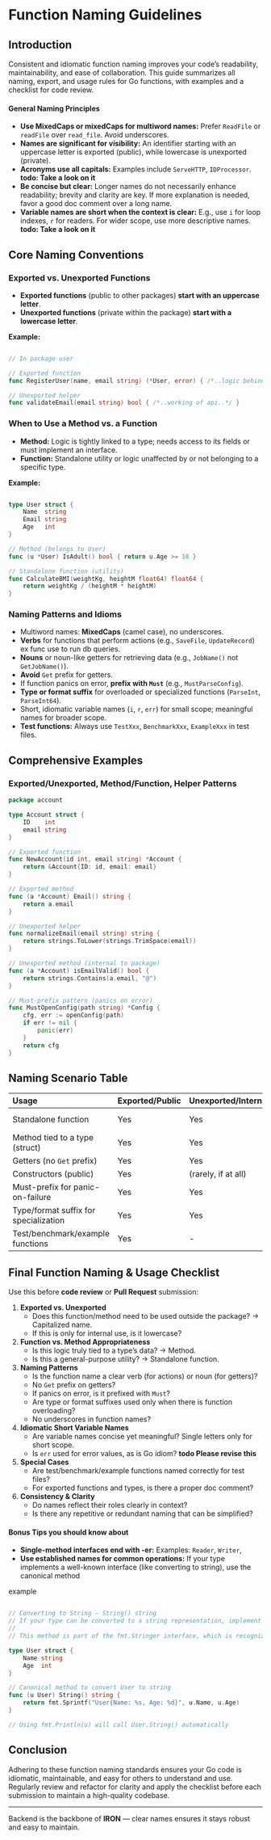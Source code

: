 # **Function Naming Guidelines**


## Introduction

Consistent and idiomatic function naming improves your code’s readability, maintainability, and ease of collaboration. This guide summarizes all naming, export, and usage rules for Go functions, with examples and a checklist for code review.

#### General Naming Principles

- **Use MixedCaps or mixedCaps for multiword names:** Prefer `ReadFile` or `readFile` over `read_file`. Avoid underscores.
- **Names are significant for visibility:** An identifier starting with an uppercase letter is exported (public), while lowercase is unexported (private).
- **Acronyms use all capitals:** Examples include `ServeHTTP`, `IDProcessor`. **todo: Take a look on it**
- **Be concise but clear:** Longer names do not necessarily enhance readability; brevity and clarity are key. If more explanation is needed, favor a good doc comment over a long name.
- **Variable names are short when the context is clear:** E.g., use `i` for loop indexes, `r` for readers. For wider scope, use more descriptive names. **todo: Take a look on it**


## Core Naming Conventions

### Exported vs. Unexported Functions

- **Exported functions** (public to other packages) **start with an uppercase letter**.
- **Unexported functions** (private within the package) **start with a lowercase letter**.

**Example:**

```go

// In package user

// Exported function
func RegisterUser(name, email string) (*User, error) { /*..logic behind the api..*/ }

// Unexported helper
func validateEmail(email string) bool { /*..working of api..*/ }

```


### When to Use a Method vs. a Function

- **Method:** Logic is tightly linked to a type; needs access to its fields or must implement an interface.
- **Function:** Standalone utility or logic unaffected by or not belonging to a specific type.

**Example:**

```go

type User struct {
    Name  string
    Email string
    Age   int
}

// Method (belongs to User)
func (u *User) IsAdult() bool { return u.Age >= 18 }

// Standalone function (utility)
func CalculateBMI(weightKg, heightM float64) float64 {
    return weightKg / (heightM * heightM)
}

```


### Naming Patterns and Idioms

- Multiword names: **MixedCaps** (camel case), no underscores.
- **Verbs** for functions that perform actions (e.g., `SaveFile`, `UpdateRecord`) ex func use to run db queries.
- **Nouns** or noun-like getters for retrieving data (e.g., `JobName()` not `GetJobName()`).
- **Avoid** `Get` prefix for getters.
- If function panics on error, **prefix with `Must`** (e.g., `MustParseConfig`).
- **Type or format suffix** for overloaded or specialized functions (`ParseInt`, `ParseInt64`).
- Short, idiomatic variable names (`i`, `r`, `err`) for small scope; meaningful names for broader scope.
- **Test functions:** Always use `TestXxx`, `BenchmarkXxx`, `ExampleXxx` in test files.

## Comprehensive Examples

### Exported/Unexported, Method/Function, Helper Patterns

```go
package account

type Account struct {
    ID    int
    email string
}

// Exported function
func NewAccount(id int, email string) *Account {
    return &Account{ID: id, email: email}
}

// Exported method
func (a *Account) Email() string {
    return a.email
}

// Unexported helper
func normalizeEmail(email string) string {
    return strings.ToLower(strings.TrimSpace(email))
}

// Unexported method (internal to package)
func (a *Account) isEmailValid() bool {
    return strings.Contains(a.email, "@")
}

// Must-prefix pattern (panics on error)
func MustOpenConfig(path string) *Config {
    cfg, err := openConfig(path)
    if err != nil {
        panic(err)
    }
    return cfg
}
```


## Naming Scenario Table

| Usage | Exported/Public | Unexported/Internal | Example |
| :-- | :-- | :-- | :-- |
| Standalone function | Yes | Yes | RegisterUser, validateEmail |
| Method tied to a type (struct) | Yes | Yes | Email, isEmailValid |
| Getters (no `Get` prefix) | Yes | Yes | Email(), name() |
| Constructors (public) | Yes | (rarely, if at all) | NewAccount |
| Must-prefix for panic-on-failure | Yes | Yes | MustOpenConfig |
| Type/format suffix for specialization | Yes | Yes | ParseInt, ParseInt64 |
| Test/benchmark/example functions | Yes | - | TestRegisterUser, BenchmarkEmail |

## Final Function Naming \& Usage Checklist

Use this before **code review** or **Pull Request** submission:

1. **Exported vs. Unexported**
    - Does this function/method need to be used outside the package? → Capitalized name.
    - If this is only for internal use, is it lowercase?
2. **Function vs. Method Appropriateness**
    - Is this logic truly tied to a type’s data? → Method.
    - Is this a general-purpose utility? → Standalone function.
3. **Naming Patterns**
    - Is the function name a clear verb (for actions) or noun (for getters)?
    - No `Get` prefix on getters?
    - If panics on error, is it prefixed with `Must`?
    - Are type or format suffixes used only when there is function overloading?
    - No underscores in function names?
4. **Idiomatic Short Variable Names** 
    - Are variable names concise yet meaningful? Single letters only for short scope.
    - Is `err` used for error values, as is Go idiom? **todo Please revise this**
5. **Special Cases**
    - Are test/benchmark/example functions named correctly for test files?
    - For exported functions and types, is there a proper doc comment?
6. **Consistency \& Clarity**
    - Do names reflect their roles clearly in context?
    - Is there any repetitive or redundant naming that can be simplified?

#### Bonus Tips you should know about

- **Single-method interfaces end with -er:** Examples: `Reader`, `Writer`,
- **Use established names for common operations:** If your type implements a well-known interface (like converting to string), use the canonical method

example

```go

// Converting to String — String() string
// If your type can be converted to a string representation, implement the String() string method instead of something like ToString() or GetString().
// 
// This method is part of the fmt.Stringer interface, which is recognized by many standard library packages (e.g., fmt, log) to produce string outputs.

type User struct {
    Name string
    Age  int
}

// Canonical method to convert User to string
func (u User) String() string {
    return fmt.Sprintf("User{Name: %s, Age: %d}", u.Name, u.Age)
}

// Using fmt.Println(u) will call User.String() automatically


```

## Conclusion

Adhering to these function naming standards ensures your Go code is idiomatic, maintainable, and easy for others to understand and use. Regularly review and refactor for clarity and apply the checklist before each submission to maintain a high-quality codebase.

---
Backend is the backbone of **IRON** — clear names ensures it stays robust and easy to maintain.